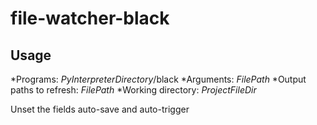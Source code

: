 # file-watcher-black

## Usage

*Programs: $PyInterpreterDirectory$/black
*Arguments: $FilePath$
*Output paths to refresh: $FilePath$
*Working directory: $ProjectFileDir$

Unset the fields auto-save and auto-trigger
